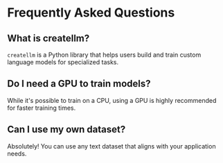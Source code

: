 
# Frequently Asked Questions

## What is createllm?

`createllm` is a Python library that helps users build and train custom language models for specialized tasks.

## Do I need a GPU to train models?

While it's possible to train on a CPU, using a GPU is highly recommended for faster training times.

## Can I use my own dataset?

Absolutely! You can use any text dataset that aligns with your application needs.
    